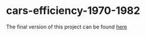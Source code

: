 # cars-efficiency-1970-1982

The final version of this project can be found [here](https://aarya-s654.quarto.pub/car-efficiency-1970-1982/)